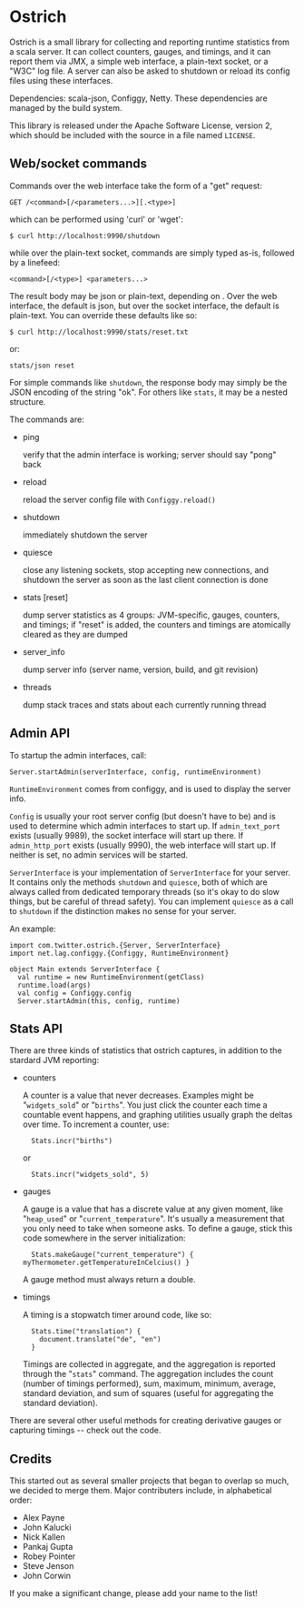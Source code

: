 # Ostrich

Ostrich is a small library for collecting and reporting runtime statistics from a scala server. It
can collect counters, gauges, and timings, and it can report them via JMX, a simple web interface, a
plain-text socket, or a "W3C" log file. A server can also be asked to shutdown or reload its config
files using these interfaces.

Dependencies: scala-json, Configgy, Netty. These dependencies are managed by the build system.

This library is released under the Apache Software License, version 2, which should be included with
the source in a file named `LICENSE`.


## Web/socket commands

Commands over the web interface take the form of a "get" request:

    GET /<command>[/<parameters...>][.<type>]

which can be performed using 'curl' or 'wget':

    $ curl http://localhost:9990/shutdown

while over the plain-text socket, commands are simply typed as-is, followed by a linefeed:

    <command>[/<type>] <parameters...>

The result body may be json or plain-text, depending on <type>. Over the web interface, the default
is json, but over the socket interface, the default is plain-text. You can override these defaults
like so:

    $ curl http://localhost:9990/stats/reset.txt

or:

    stats/json reset

For simple commands like `shutdown`, the response body may simply be the JSON encoding of the string
"ok". For others like `stats`, it may be a nested structure.

The commands are:

- ping

  verify that the admin interface is working; server should say "pong" back

- reload

  reload the server config file with `Configgy.reload()`

- shutdown

  immediately shutdown the server

- quiesce

  close any listening sockets, stop accepting new connections, and shutdown the server as soon as
  the last client connection is done

- stats [reset]

  dump server statistics as 4 groups: JVM-specific, gauges, counters, and timings; if "reset" is
  added, the counters and timings are atomically cleared as they are dumped

- server_info

  dump server info (server name, version, build, and git revision)

- threads

  dump stack traces and stats about each currently running thread


## Admin API

To startup the admin interfaces, call:

    Server.startAdmin(serverInterface, config, runtimeEnvironment)

`RuntimeEnvironment` comes from configgy, and is used to display the server info.

`Config` is usually your root server config (but doesn't have to be) and is used to determine which
admin interfaces to start up. If `admin_text_port` exists (usually 9989), the socket interface will
start up there. If `admin_http_port` exists (usually 9990), the web interface will start up. If
neither is set, no admin services will be started.

`ServerInterface` is your implementation of `ServerInterface` for your server. It contains only the
methods `shutdown` and `quiesce`, both of which are always called from dedicated temporary threads
(so it's okay to do slow things, but be careful of thread safety). You can implement `quiesce` as a
call to `shutdown` if the distinction makes no sense for your server.

An example:

    import com.twitter.ostrich.{Server, ServerInterface}
    import net.lag.configgy.{Configgy, RuntimeEnvironment}

    object Main extends ServerInterface {
      val runtime = new RuntimeEnvironment(getClass)
      runtime.load(args)
      val config = Configgy.config
      Server.startAdmin(this, config, runtime)


## Stats API

There are three kinds of statistics that ostrich captures, in addition to the stardard JVM
reporting:

- counters

  A counter is a value that never decreases. Examples might be "`widgets_sold`" or "`births`". You
  just click the counter each time a countable event happens, and graphing utilities usually graph
  the deltas over time. To increment a counter, use:

        Stats.incr("births")

  or

        Stats.incr("widgets_sold", 5)

- gauges

  A gauge is a value that has a discrete value at any given moment, like "`heap_used`" or
  "`current_temperature`". It's usually a measurement that you only need to take when someone asks.
  To define a gauge, stick this code somewhere in the server initialization:

        Stats.makeGauge("current_temperature") { myThermometer.getTemperatureInCelcius() }

  A gauge method must always return a double.

- timings

  A timing is a stopwatch timer around code, like so:

        Stats.time("translation") {
          document.translate("de", "en")
        }

  Timings are collected in aggregate, and the aggregation is reported through the "`stats`" command.
  The aggregation includes the count (number of timings performed), sum, maximum, minimum, average,
  standard deviation, and sum of squares (useful for aggregating the standard deviation).

There are several other useful methods for creating derivative gauges or capturing timings -- check
out the code.


## Credits

This started out as several smaller projects that began to overlap so much, we decided to merge
them. Major contributers include, in alphabetical order:

- Alex Payne
- John Kalucki
- Nick Kallen
- Pankaj Gupta
- Robey Pointer
- Steve Jenson
- John Corwin

If you make a significant change, please add your name to the list!
